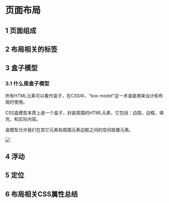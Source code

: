# 页面布局

## 1 页面组成

## 2 布局相关的标签

## 3 盒子模型

### 3.1 什么是盒子模型

所有HTML元素可以看作盒子，在CSS中，"box model"这一术语是用来设计和布局时使用。

CSS盒模型本质上是一个盒子，封装周围的HTML元素，它包括：边距，边框，填充，和实际内容。

盒模型允许我们在其它元素和周围元素边框之间的空间放置元素。

![](../images/s/box-model.gif)





## 4 浮动

## 5 定位

## 6 布局相关CSS属性总结



